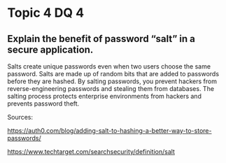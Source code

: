 # Topic 4 DQ 4
## Explain the benefit of password “salt” in a secure application.

Salts create unique passwords even when two users choose the same password. Salts are made up of random bits that are added to passwords before they are hashed. By salting passwords, you prevent hackers from reverse-engineering passwords and stealing them from databases. The salting process protects enterprise environments from hackers and prevents password theft.

Sources:

https://auth0.com/blog/adding-salt-to-hashing-a-better-way-to-store-passwords/

https://www.techtarget.com/searchsecurity/definition/salt